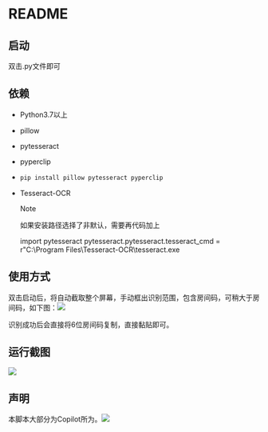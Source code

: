 # README

## 启动

双击.py文件即可

## 依赖

- Python3.7以上

- pillow

- pytesseract

- pyperclip

- ```bash
  pip install pillow pytesseract pyperclip
  ```

- Tesseract-OCR

  > [!NOTE]
  >
  > 如果安装路径选择了非默认，需要再代码加上
  >
  > import pytesseract
  > pytesseract.pytesseract.tesseract_cmd = r"C:\Program Files\Tesseract-OCR\tesseract.exe

## 使用方式

双击启动后，将自动截取整个屏幕，手动框出识别范围，包含房间码，可稍大于房间码，如下图：![](./test.png)

识别成功后会直接将6位房间码复制，直接黏贴即可。

## 运行截图

![](./result.jpg)

## 声明

本脚本大部分为Copilot所为。![](./1.png)